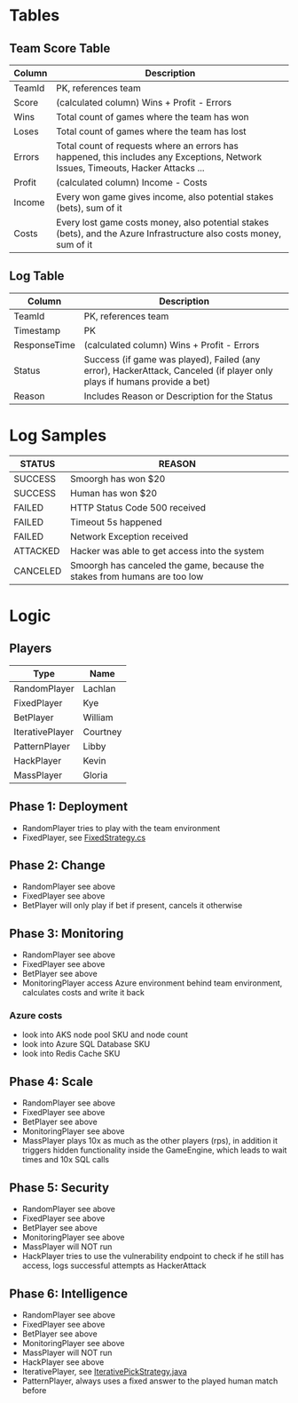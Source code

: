 
# Tables

## Team Score Table
| Column | Description |
| --- | --- |
| TeamId | PK, references team |
| Score | (calculated column) Wins + Profit - Errors |
| Wins | Total count of games where the team has won |
| Loses | Total count of games where the team has lost |
| Errors | Total count of requests where an errors has happened, this includes any Exceptions, Network Issues, Timeouts, Hacker Attacks ... |
| Profit | (calculated column) Income - Costs |
| Income | Every won game gives income, also potential stakes (bets), sum of it  |
| Costs | Every lost game costs money, also potential stakes (bets), and the Azure Infrastructure also costs money, sum of it |

## Log Table
| Column | Description |
| --- | --- |
| TeamId | PK, references team |
| Timestamp | PK |
| ResponseTime | (calculated column) Wins + Profit - Errors |
| Status | Success (if game was played), Failed (any error), HackerAttack, Canceled (if player only plays if humans provide a bet) |
| Reason | Includes Reason or Description for the Status |

# Log Samples

| STATUS | REASON |
| --- | --- |
| SUCCESS | Smoorgh has won $20 |
| SUCCESS | Human has won $20 |
| FAILED | HTTP Status Code 500 received |
| FAILED | Timeout 5s happened |
| FAILED | Network Exception received |
| ATTACKED | Hacker was able to get access into the system |
| CANCELED | Smoorgh has canceled the game, because the stakes from humans are too low |

# Logic

## Players

| Type | Name |
| --- | --- |
| RandomPlayer | Lachlan |
| FixedPlayer | Kye |
| BetPlayer | William |
| IterativePlayer | Courtney |
| PatternPlayer | Libby |
| HackPlayer | Kevin |
| MassPlayer | Gloria |

## Phase 1: Deployment
* RandomPlayer tries to play with the team environment
* FixedPlayer, see [FixedStrategy.cs](https://github.com/microsoft/RockPaperScissorsLizardSpock/blob/main/Source/Services/RPSLS.DotNetPlayer.Api/Strategies/FixedStrategy.cs)

## Phase 2: Change
* RandomPlayer see above
* FixedPlayer see above
* BetPlayer will only play if bet if present, cancels it otherwise

## Phase 3: Monitoring
* RandomPlayer see above
* FixedPlayer see above
* BetPlayer see above
* MonitoringPlayer access Azure environment behind team environment, calculates costs and write it back

### Azure costs
* look into AKS node pool SKU and node count
* look into Azure SQL Database SKU
* look into Redis Cache SKU

## Phase 4: Scale
* RandomPlayer see above
* FixedPlayer see above
* BetPlayer see above
* MonitoringPlayer see above
* MassPlayer plays 10x as much as the other players (rps), in addition it triggers hidden functionality inside the GameEngine, which leads to wait times and 10x SQL calls

## Phase 5: Security
* RandomPlayer see above
* FixedPlayer see above
* BetPlayer see above
* MonitoringPlayer see above
* MassPlayer will NOT run
* HackPlayer tries to use the vulnerability endpoint to check if he still has access, logs successful attempts as HackerAttack

## Phase 6: Intelligence
* RandomPlayer see above
* FixedPlayer see above
* BetPlayer see above
* MonitoringPlayer see above
* MassPlayer will NOT run
* HackPlayer see above
* IterativePlayer, see [IterativePickStrategy.java](https://github.com/microsoft/RockPaperScissorsLizardSpock/blob/main/Source/Services/RPSLS.JavaPlayer.Api/src/main/java/RPSLS/JavaPlayer/Api/Strategy/IterativePickStrategy.java)
* PatternPlayer, always uses a fixed answer to the played human match before